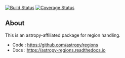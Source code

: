 [![Build Status](https://travis-ci.org/astropy/regions.svg)](https://travis-ci.org/astropy/regions?branch=master)
[![Coverage Status](https://coveralls.io/repos/astropy/regions/badge.svg)](https://coveralls.io/r/astropy/regions)

About
-----

This is an astropy-affiliated package for region handling.

* Code : https://github.com/astropy/regions
* Docs : https://astropy-regions.readthedocs.io


